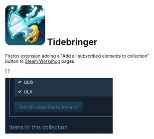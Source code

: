 # ![](/extension/tidebringer.png) Tidebringer

[Firefox](https://www.mozilla.org/en-US/firefox/new/) [extension](https://addons.mozilla.org/en-US/firefox/) adding a "Add all subscribed elements to collection" button to [Steam Workshop](https://steamcommunity.com/workshop/) pages 

\[ \]

![](media/screenshot-1.png)